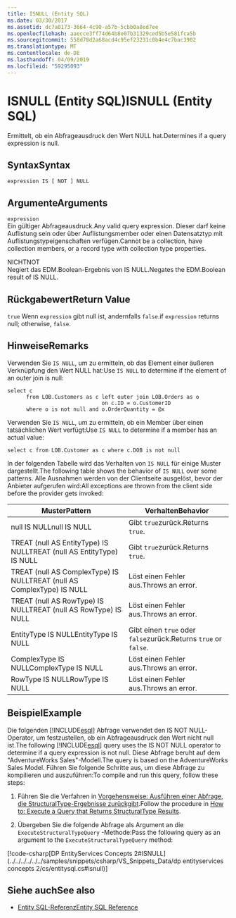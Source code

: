 ```yaml
---
title: ISNULL (Entity SQL)
ms.date: 03/30/2017
ms.assetid: dc7a0173-3664-4c90-a57b-5cbb0a8ed7ee
ms.openlocfilehash: aaecce3ff74d64b8e07b31329ced5b5e581fca5b
ms.sourcegitcommit: 558d78d2a68acd4c95ef23231c8b4e4c7bac3902
ms.translationtype: MT
ms.contentlocale: de-DE
ms.lasthandoff: 04/09/2019
ms.locfileid: "59295093"
---
```

# <a name="isnull-entity-sql"></a><span data-ttu-id="3ca21-102">ISNULL (Entity SQL)</span><span class="sxs-lookup"><span data-stu-id="3ca21-102">ISNULL (Entity SQL)</span></span>
<span data-ttu-id="3ca21-103">Ermittelt, ob ein Abfrageausdruck den Wert NULL hat.</span><span class="sxs-lookup"><span data-stu-id="3ca21-103">Determines if a query expression is null.</span></span>  
  
## <a name="syntax"></a><span data-ttu-id="3ca21-104">Syntax</span><span class="sxs-lookup"><span data-stu-id="3ca21-104">Syntax</span></span>  
  
```  
expression IS [ NOT ] NULL  
```  
  
## <a name="arguments"></a><span data-ttu-id="3ca21-105">Argumente</span><span class="sxs-lookup"><span data-stu-id="3ca21-105">Arguments</span></span>  
 `expression`  
 <span data-ttu-id="3ca21-106">Ein gültiger Abfrageausdruck.</span><span class="sxs-lookup"><span data-stu-id="3ca21-106">Any valid query expression.</span></span> <span data-ttu-id="3ca21-107">Dieser darf keine Auflistung sein oder über Auflistungsmember oder einen Datensatztyp mit Auflistungstypeigenschaften verfügen.</span><span class="sxs-lookup"><span data-stu-id="3ca21-107">Cannot be a collection, have collection members, or a record type with collection type properties.</span></span>  
  
 <span data-ttu-id="3ca21-108">NICHT</span><span class="sxs-lookup"><span data-stu-id="3ca21-108">NOT</span></span>  
 <span data-ttu-id="3ca21-109">Negiert das EDM.Boolean-Ergebnis von IS NULL.</span><span class="sxs-lookup"><span data-stu-id="3ca21-109">Negates the EDM.Boolean result of IS NULL.</span></span>  
  
## <a name="return-value"></a><span data-ttu-id="3ca21-110">Rückgabewert</span><span class="sxs-lookup"><span data-stu-id="3ca21-110">Return Value</span></span>  
 `true` <span data-ttu-id="3ca21-111">Wenn `expression` gibt null ist, andernfalls `false`.</span><span class="sxs-lookup"><span data-stu-id="3ca21-111">if `expression` returns null; otherwise, `false`.</span></span>  
  
## <a name="remarks"></a><span data-ttu-id="3ca21-112">Hinweise</span><span class="sxs-lookup"><span data-stu-id="3ca21-112">Remarks</span></span>  
 <span data-ttu-id="3ca21-113">Verwenden Sie `IS NULL`, um zu ermitteln, ob das Element einer äußeren Verknüpfung den Wert NULL hat:</span><span class="sxs-lookup"><span data-stu-id="3ca21-113">Use `IS NULL` to determine if the element of an outer join is null:</span></span>  
  
```  
select c   
      from LOB.Customers as c left outer join LOB.Orders as o   
                              on c.ID = o.CustomerID    
      where o is not null and o.OrderQuantity = @x  
```  
  
 <span data-ttu-id="3ca21-114">Verwenden Sie `IS NULL`, um zu ermitteln, ob ein Member über einen tatsächlichen Wert verfügt:</span><span class="sxs-lookup"><span data-stu-id="3ca21-114">Use `IS NULL` to determine if a member has an actual value:</span></span>  
  
```  
select c from LOB.Customer as c where c.DOB is not null  
```  
  
 <span data-ttu-id="3ca21-115">In der folgenden Tabelle wird das Verhalten von `IS NULL` für einige Muster dargestellt.</span><span class="sxs-lookup"><span data-stu-id="3ca21-115">The following table shows the behavior of `IS NULL` over some patterns.</span></span> <span data-ttu-id="3ca21-116">Alle Ausnahmen werden von der Clientseite ausgelöst, bevor der Anbieter aufgerufen wird:</span><span class="sxs-lookup"><span data-stu-id="3ca21-116">All exceptions are thrown from the client side before the provider gets invoked:</span></span>  
  
|<span data-ttu-id="3ca21-117">Muster</span><span class="sxs-lookup"><span data-stu-id="3ca21-117">Pattern</span></span>|<span data-ttu-id="3ca21-118">Verhalten</span><span class="sxs-lookup"><span data-stu-id="3ca21-118">Behavior</span></span>|  
|-------------|--------------|  
|<span data-ttu-id="3ca21-119">null IS NULL</span><span class="sxs-lookup"><span data-stu-id="3ca21-119">null IS NULL</span></span>|<span data-ttu-id="3ca21-120">Gibt `true`zurück.</span><span class="sxs-lookup"><span data-stu-id="3ca21-120">Returns `true`.</span></span>|  
|<span data-ttu-id="3ca21-121">TREAT (null AS EntityType) IS NULL</span><span class="sxs-lookup"><span data-stu-id="3ca21-121">TREAT (null AS EntityType) IS NULL</span></span>|<span data-ttu-id="3ca21-122">Gibt `true`zurück.</span><span class="sxs-lookup"><span data-stu-id="3ca21-122">Returns `true`.</span></span>|  
|<span data-ttu-id="3ca21-123">TREAT (null AS ComplexType) IS NULL</span><span class="sxs-lookup"><span data-stu-id="3ca21-123">TREAT (null AS ComplexType) IS NULL</span></span>|<span data-ttu-id="3ca21-124">Löst einen Fehler aus.</span><span class="sxs-lookup"><span data-stu-id="3ca21-124">Throws an error.</span></span>|  
|<span data-ttu-id="3ca21-125">TREAT (null AS RowType) IS NULL</span><span class="sxs-lookup"><span data-stu-id="3ca21-125">TREAT (null AS RowType) IS NULL</span></span>|<span data-ttu-id="3ca21-126">Löst einen Fehler aus.</span><span class="sxs-lookup"><span data-stu-id="3ca21-126">Throws an error.</span></span>|  
|<span data-ttu-id="3ca21-127">EntityType IS NULL</span><span class="sxs-lookup"><span data-stu-id="3ca21-127">EntityType IS NULL</span></span>|<span data-ttu-id="3ca21-128">Gibt einen `true` oder `false`zurück.</span><span class="sxs-lookup"><span data-stu-id="3ca21-128">Returns `true` or `false`.</span></span>|  
|<span data-ttu-id="3ca21-129">ComplexType IS NULL</span><span class="sxs-lookup"><span data-stu-id="3ca21-129">ComplexType IS NULL</span></span>|<span data-ttu-id="3ca21-130">Löst einen Fehler aus.</span><span class="sxs-lookup"><span data-stu-id="3ca21-130">Throws an error.</span></span>|  
|<span data-ttu-id="3ca21-131">RowType IS NULL</span><span class="sxs-lookup"><span data-stu-id="3ca21-131">RowType IS NULL</span></span>|<span data-ttu-id="3ca21-132">Löst einen Fehler aus.</span><span class="sxs-lookup"><span data-stu-id="3ca21-132">Throws an error.</span></span>|  
  
## <a name="example"></a><span data-ttu-id="3ca21-133">Beispiel</span><span class="sxs-lookup"><span data-stu-id="3ca21-133">Example</span></span>  
 <span data-ttu-id="3ca21-134">Die folgenden [!INCLUDE[esql](../../../../../../includes/esql-md.md)] Abfrage verwendet den IS NOT NULL-Operator, um festzustellen, ob ein Abfrageausdruck den Wert nicht null ist.</span><span class="sxs-lookup"><span data-stu-id="3ca21-134">The following [!INCLUDE[esql](../../../../../../includes/esql-md.md)] query uses the IS NOT NULL operator to determine if a query expression is not null.</span></span> <span data-ttu-id="3ca21-135">Diese Abfrage beruht auf dem "AdventureWorks Sales"-Modell.</span><span class="sxs-lookup"><span data-stu-id="3ca21-135">The query is based on the AdventureWorks Sales Model.</span></span> <span data-ttu-id="3ca21-136">Führen Sie folgende Schritte aus, um diese Abfrage zu kompilieren und auszuführen:</span><span class="sxs-lookup"><span data-stu-id="3ca21-136">To compile and run this query, follow these steps:</span></span>  
  
1. <span data-ttu-id="3ca21-137">Führen Sie die Verfahren in [Vorgehensweise: Ausführen einer Abfrage, die StructuralType-Ergebnisse zurückgibt](../../../../../../docs/framework/data/adonet/ef/how-to-execute-a-query-that-returns-structuraltype-results.md).</span><span class="sxs-lookup"><span data-stu-id="3ca21-137">Follow the procedure in [How to: Execute a Query that Returns StructuralType Results](../../../../../../docs/framework/data/adonet/ef/how-to-execute-a-query-that-returns-structuraltype-results.md).</span></span>  
  
2. <span data-ttu-id="3ca21-138">Übergeben Sie die folgende Abfrage als Argument an die `ExecuteStructuralTypeQuery` -Methode:</span><span class="sxs-lookup"><span data-stu-id="3ca21-138">Pass the following query as an argument to the `ExecuteStructuralTypeQuery` method:</span></span>  
  
 [!code-csharp[DP EntityServices Concepts 2#ISNULL](../../../../../../samples/snippets/csharp/VS_Snippets_Data/dp entityservices concepts 2/cs/entitysql.cs#isnull)]  
  
## <a name="see-also"></a><span data-ttu-id="3ca21-139">Siehe auch</span><span class="sxs-lookup"><span data-stu-id="3ca21-139">See also</span></span>

- [<span data-ttu-id="3ca21-140">Entity SQL-Referenz</span><span class="sxs-lookup"><span data-stu-id="3ca21-140">Entity SQL Reference</span></span>](../../../../../../docs/framework/data/adonet/ef/language-reference/entity-sql-reference.md)
